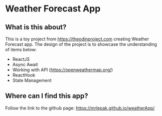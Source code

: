 # Weather Forecast App

## What is this about?

This is a toy project from https://theodinproject.com creating Weather Forecast app. The design of the project is to showcase the understanding of items below:

- ReactJS
- Async Await
- Working with API (https://openweathermap.org/)
- ReactHook
- State Management

## Where can I find this app?

Follow the link to the github page: https://mrlepak.github.io/weatherApp/
